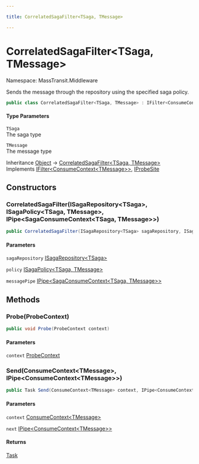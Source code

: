 ```yaml
---

title: CorrelatedSagaFilter<TSaga, TMessage>

---
```


# CorrelatedSagaFilter\<TSaga, TMessage\>

Namespace: MassTransit.Middleware

Sends the message through the repository using the specified saga policy.

```csharp
public class CorrelatedSagaFilter<TSaga, TMessage> : IFilter<ConsumeContext<TMessage>>, IProbeSite
```

#### Type Parameters

`TSaga`<br/>
The saga type

`TMessage`<br/>
The message type

Inheritance [Object](https://learn.microsoft.com/en-us/dotnet/api/system.object) → [CorrelatedSagaFilter\<TSaga, TMessage\>](../masstransit-middleware/correlatedsagafilter-2)<br/>
Implements [IFilter\<ConsumeContext\<TMessage\>\>](../../masstransit-abstractions/masstransit/ifilter-1), [IProbeSite](../../masstransit-abstractions/masstransit/iprobesite)

## Constructors

### **CorrelatedSagaFilter(ISagaRepository\<TSaga\>, ISagaPolicy\<TSaga, TMessage\>, IPipe\<SagaConsumeContext\<TSaga, TMessage\>\>)**

```csharp
public CorrelatedSagaFilter(ISagaRepository<TSaga> sagaRepository, ISagaPolicy<TSaga, TMessage> policy, IPipe<SagaConsumeContext<TSaga, TMessage>> messagePipe)
```

#### Parameters

`sagaRepository` [ISagaRepository\<TSaga\>](../../masstransit-abstractions/masstransit/isagarepository-1)<br/>

`policy` [ISagaPolicy\<TSaga, TMessage\>](../../masstransit-abstractions/masstransit/isagapolicy-2)<br/>

`messagePipe` [IPipe\<SagaConsumeContext\<TSaga, TMessage\>\>](../../masstransit-abstractions/masstransit/ipipe-1)<br/>

## Methods

### **Probe(ProbeContext)**

```csharp
public void Probe(ProbeContext context)
```

#### Parameters

`context` [ProbeContext](../../masstransit-abstractions/masstransit/probecontext)<br/>

### **Send(ConsumeContext\<TMessage\>, IPipe\<ConsumeContext\<TMessage\>\>)**

```csharp
public Task Send(ConsumeContext<TMessage> context, IPipe<ConsumeContext<TMessage>> next)
```

#### Parameters

`context` [ConsumeContext\<TMessage\>](../../masstransit-abstractions/masstransit/consumecontext-1)<br/>

`next` [IPipe\<ConsumeContext\<TMessage\>\>](../../masstransit-abstractions/masstransit/ipipe-1)<br/>

#### Returns

[Task](https://learn.microsoft.com/en-us/dotnet/api/system.threading.tasks.task)<br/>
